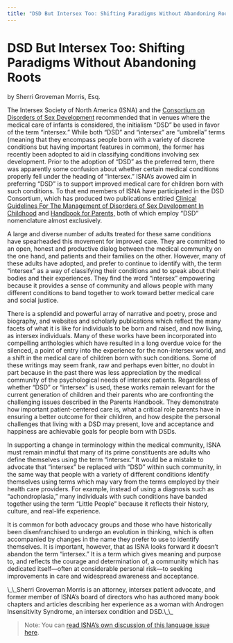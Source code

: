 ```yaml
---
title: "DSD But Intersex Too: Shifting Paradigms Without Abandoning Roots"
---
```


# DSD But Intersex Too: Shifting Paradigms Without Abandoning Roots

<p>by Sherri Groveman Morris, Esq.  </p>

<p>The Intersex Society of North America (<span class="caps">ISNA</span>) and the <a href="http://dsdguidelines.org/textileRef%3A1017596525d8ccdd34d68d%3A1%3Ashelvehave">Consortium on Disorders of Sex Development</a> recommended that in venues where the medical care of infants is considered, the initialism &#8220;<span class="caps">DSD</span>&#8221; be used in favor of the term &#8220;intersex.&#8221; While both &#8220;<span class="caps">DSD</span>&#8221; and &#8220;intersex&#8221; are &#8220;umbrella&#8221; terms (meaning that they encompass people born with a variety of discrete conditions but having important features in common), the former has recently been adopted to aid in classifying conditions involving sex development. Prior to the adoption of &#8220;<span class="caps">DSD</span>&#8221; as the preferred term, there was apparently some confusion about whether certain medical conditions properly fell under the heading of &#8220;intersex.&#8221; <span class="caps">ISNA</span>&#8217;s avowed aim in preferring &#8220;<span class="caps">DSD</span>&#8221; is to support improved medical care for children born with such conditions. To that end members of <span class="caps">ISNA</span> have participated in the <span class="caps">DSD</span> Consortium, which has produced two publications entitled <a href="http://dsdguidelines.org/">Clinical Guidelines For The Management of Disorders of Sex Development In Childhood</a> and <a href="http://dsdguidelines.org/">Handbook for Parents,</a> both of which employ &#8220;<span class="caps">DSD</span>&#8221; nomenclature almost exclusively.  </p>

<p>A large and diverse number of adults treated for these same conditions have spearheaded this movement for improved care. They are committed to an open, honest and productive dialog between the medical community on the one hand, and patients and their families on the other. However, many of these adults have adopted, and prefer to continue to identify with, the term &#8220;intersex&#8221; as a way of classifying their conditions and to speak about their bodies and their experiences. They find the word &#8220;intersex&#8221; empowering because it provides a sense of community and allows people with many different conditions to band together to work toward better medical care and social justice.  </p>

<p>There is a splendid and powerful array of narrative and poetry, prose and biography, and websites and scholarly publications which reflect the many facets of what it is like for individuals to be born and raised, and now living, as intersex individuals. Many of these works have been incorporated into compelling anthologies which have resulted in a long overdue voice for the silenced, a point of entry into the experience for the non-intersex world, and a shift in the medical care of children born with such conditions. Some of these writings may seem frank, raw and perhaps even bitter, no doubt in part because in the past there was less appreciation by the medical community of the psychological needs of intersex patients. Regardless of whether &#8220;<span class="caps">DSD</span>&#8221; or &#8220;intersex&#8221; is used, these works remain relevant for the current generation of children and their parents who are confronting the challenging issues described in the Parents Handbook. They demonstrate how important patient-centered care is, what a critical role parents have in ensuring a better outcome for their children, and how despite the personal challenges that living with a <span class="caps">DSD</span> may present, love and acceptance and happiness are achievable goals for people born with <span class="caps">DSD</span>s.  </p>

<p>In supporting a change in terminology within the medical community, <span class="caps">ISNA</span> must remain mindful that many of its prime constituents are adults who define themselves using the term &#8220;intersex.&#8221; It would be a mistake to advocate that &#8220;intersex&#8221; be replaced with &#8220;<span class="caps">DSD</span>&#8221; within such community, in the same way that people with a variety of different conditions identify themselves using terms which may vary from the terms employed by their health care providers. For example, instead of using a diagnosis such as &#8220;achondroplasia,&#8221; many individuals with such conditions have banded together using the term &#8220;Little People&#8221; because it reflects their history, culture, and real-life experience.  </p>

<p>It is common for both advocacy groups and those who have historically been disenfranchised to undergo an evolution in thinking, which is often accompanied by changes in the name they prefer to use to identify themselves. It is important, however, that as <span class="caps">ISNA</span> looks forward it doesn&#8217;t abandon the term &#8220;intersex.&#8221; It is a term which gives meaning and purpose to, and reflects the courage and determination of, a community which has dedicated itself&#8212;often at considerable personal risk&#8212;to seeking improvements in care and widespread awareness and acceptance.  </p>

<p>\_\_Sherri Groveman Morris is an attorney, intersex patient advocate, and former member of <span class="caps">ISNA</span>&#8217;s board of directors who has authored many book chapters and articles describing her experience as a woman with Androgen Insensitivity Syndrome, an intersex condition and <span class="caps">DSD</span>.\_\_  </p>

<blockquote>
	<p>Note: You can <a href="/node/1066">read <span class="caps">ISNA</span>&#8217;s own discussion of this language issue here</a>.</p>
</blockquote>